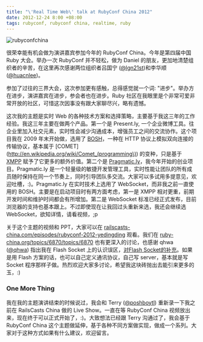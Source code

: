 ```yaml
---
title: "\'Real Time Web\' talk at RubyConf China 2012"
date: 2012-12-24 8:00 +08:00
tags: rubyconf, rubyconf china, realtime, ruby
---
```


![rubyconfchina](real-time-web-talk-at-rubyconf-china-2012/rubyconfchina.png "Dingding @ RubyConf China")

很荣幸能有机会做为演讲嘉宾参加今年的 RubyConf China。今年是第四届中国 Ruby 大会。举办一次 RubyConf 并不轻松，做为 Daniel 的朋友，更加地清楚组织者的辛苦，在这里再次感谢两位组织者吕国宁 ([@lgn21st](https://twitter.com/lgn21st))和李华顺 ([@huacnlee](https://twitter.com/huacnlee))。

参加了过往的三界大会，这次参加更有感触，总得感觉就一个词: "进步"。举办方在进步，演讲嘉宾在进步，参会者也在进步。Ruby 社区在我眼里是个非常可爱非常开放的社区，可惜这次因事没有跟大家聊尽兴，略有遗憾。

这次我的主题是实时 Web 的各种技术方案和选择策略，主要基于我这三年的工作经验。我这三年主要在做两个产品。第一个是 Present.ly, 一个企业微博工具。往企业里加入社交元素，实时性会减少沟通成本，增强员工之间的交流协作。这个项目我在 2009 年末开始做，选用了 [BOSH](http://xmpp.org/extensions/xep-0124.html)，一种在 HTTP 协议上模拟双向连接的传输协议，基本属于 [COMET](http://en.wikipedia.org/wiki/Comet_(programming\)) 的变种，只是基于 [XMPP](http://xmpp.org/) 赋予了它更多的额外价值。第二个是 [Pragmatic.ly](https://pragmatic.ly)，我今年开始的创业项目。Pragmatic.ly 是一个轻量级的敏捷开发管理工具，实时性能让团队的所有成员随时保持在同一个节奏上，同时引导团队多交流。大家可以多试用多提意见，欢迎吐槽，:)。Pragmatic.ly 在实时技术上选用了 WebSocket，而非我之前一直使用的 BOSH。主要是在启动项目时有两方面考虑，第一是 XMPP 相对更重，前期开发时间和维护时间都会有所增加。第二是 WebSocket 标准已经正式发布，目前浏览器的支持也基本跟上。不过即使现在让我回过头重新来选，我还会继续选 WebSocket，欲知详情，请看视频，;p

关于这个主题的视频和 PPT，大家可以在 [railscasts-china.com/episodes/rubyconf-2012-yedingding](http://railscast-china.com/episodes/rubyconf-2012-yedingding) 观看。我们在 [ruby-china.org/topics/6870/topics/6870](http://ruby-china.org/topics/6870) 也有更深入的讨论，也感谢 qhwa ([@qhwa](https://twitter.com/qhwa)) 指出我在 Flash Socket 上的认识误区，[对Flash Socket的补充](http://ruby-china.org/topics/6891)。如果是用 Flash 方案的话，也可以自己定义通讯协议，自己写 server，基本就是写 Socket 程序那样子做。热烈欢迎大家多讨论，希望我这块砖抛出去能引来更多的玉，:)

### One More Thing

我在我的主题演讲结束的时候说过，我会和 Terry ([@poshboytl](https://twitter.com/poshboytl)) 重新录一下我之前在 RailsCasts China 做的 Live Show。一直在等 RubyConf China 视频放出来，现在终于可以正式开始了，:)。大致想法已经跟 Terry 沟通过了，我会基于 RubyConf China 这个主题做延伸，基于各种不同方案做实现，做成一个系列。大家对于这种方式如果有什么建议，欢迎留言。

